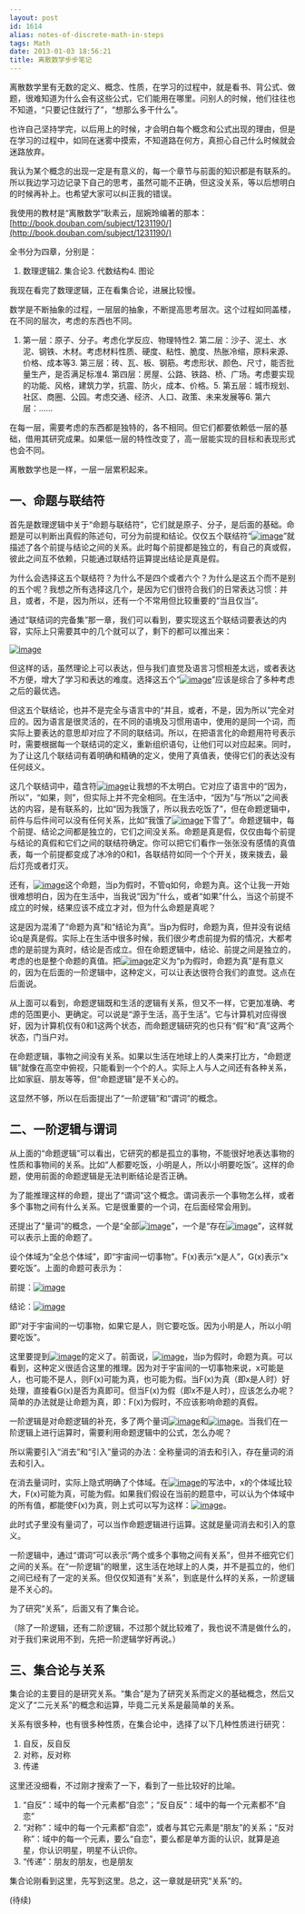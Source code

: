 ```yaml
---
layout: post
id: 1614
alias: notes-of-discrete-math-in-steps
tags: Math
date: 2013-01-03 18:56:21
title: 离散数学步步笔记
---
```


离散数学里有无数的定义、概念、性质，在学习的过程中，就是看书、背公式、做题，很难知道为什么会有这些公式，它们能用在哪里。问别人的时候，他们往往也不知道，“只要记住就行了”，“想那么多干什么”。

也许自己坚持学完，以后用上的时候，才会明白每个概念和公式出现的理由，但是在学习的过程中，如同在迷雾中摸索，不知道路在何方，真担心自己什么时候就会迷路放弃。

我认为某个概念的出现一定是有意义的，每一个章节与前面的知识都是有联系的。所以我边学习边记录下自己的思考，虽然可能不正确，但这没关系，等以后想明白的时候再补上。也希望大家可以纠正我的错误。

我使用的教材是“离散数学”耿素云，屈婉玲编著的那本：[http://book.douban.com/subject/1231190/](http://book.douban.com/subject/1231190/)

全书分为四章，分别是：

1.  数理逻辑2.  集合论3.  代数结构4.  图论

我现在看完了数理逻辑，正在看集合论，进展比较慢。

数学是不断抽象的过程，一层层的抽象，不断提高思考层次。这个过程如同盖楼，在不同的层次，考虑的东西也不同。

1.  第一层：原子、分子。考虑化学反应、物理特性2.  第二层：沙子、泥土、水泥、钢铁、木材。考虑材料性质、硬度、粘性、脆度、热胀冷缩，原料来源、价格、成本等3.  第三层：砖、瓦、板、钢筋。考虑形状、颜色、尺寸，能否批量生产，是否满足标准4.  第四层：房屋、公路、铁路、桥、广场。考虑要实现的功能、风格，建筑力学，抗震、防火，成本、价格。5.  第五层：城市规划、社区、商圈、公园。考虑交通、经济、人口、政策、未来发展等6.  第六层：......

在每一层，需要考虑的东西都是独特的，各不相同。但它们都要依赖低一层的基础，借用其研究成果。如果低一层的特性改变了，高一层能实现的目标和表现形式也会不同。

离散数学也是一样，一层一层累积起来。

## 一、命题与联结符

首先是数理逻辑中关于“命题与联结符”，它们就是原子、分子，是后面的基础。命题是可以判断出真假的陈述句，可分为前提和结论。仅仅五个联结符“[![image](http://freewind.me/wp-content/uploads/2013/01/image_thumb53.png "image")](http://freewind.me/wp-content/uploads/2013/01/image53.png)”就描述了各个前提与结论之间的关系。此时每个前提都是独立的，有自己的真或假，彼此之间互不依赖，只能通过联结符运算提出结论是真是假。

为什么会选择这五个联结符？为什么不是四个或者六个？为什么是这五个而不是别的五个呢？我想之所有选择这几个，是因为它们很符合我们的日常表达习惯：并且，或者，不是，因为所以，还有一个不常用但比较重要的“当且仅当”。

通过“联结词的完备集”那一章，我们可以看到，要实现这五个联结词要表达的内容，实际上只需要其中的几个就可以了，剩下的都可以推出来：

[![image](http://freewind.me/wp-content/uploads/2013/01/image_thumb54.png "image")](http://freewind.me/wp-content/uploads/2013/01/image54.png)

但这样的话，虽然理论上可以表达，但与我们直觉及语言习惯相差太远，或者表达不方便，增大了学习和表达的难度。选择这五个“[![image](http://freewind.me/wp-content/uploads/2013/01/image_thumb55.png "image")](http://freewind.me/wp-content/uploads/2013/01/image55.png)”应该是综合了多种考虑之后的最优选。

但这五个联结论，也并不是完全与语言中的“并且，或者，不是，因为所以”完全对应的。因为语言是很灵活的，在不同的语境及习惯用语中，使用的是同一个词，而实际上要表达的意思却对应了不同的联结词。所以，在把语言化的命题用符号表示时，需要根据每一个联结词的定义，重新组织语句，让他们可以对应起来。同时，为了让这几个联结词有着明确和精确的定义，使用了真值表，使得它们的表达没有任何歧义。

这几个联结词中，蕴含符[![image](http://freewind.me/wp-content/uploads/2013/01/image_thumb56.png "image")](http://freewind.me/wp-content/uploads/2013/01/image56.png)让我想的不太明白。它对应了语言中的“因为，所以”，“如果，则”，但实际上并不完全相同。在生活中，“因为”与“所以”之间表达的内容，是有联系的，比如“因为我饿了，所以我去吃饭了”，但在命题逻辑中，前件与后件间可以没有任何关系，比如“我饿了[![image](http://freewind.me/wp-content/uploads/2013/01/image_thumb57.png "image")](http://freewind.me/wp-content/uploads/2013/01/image57.png)下雪了”。命题逻辑中，每个前提、结论之间都是独立的，它们之间没关系。命题是真是假，仅仅由每个前提与结论的真假和它们之间的联结符确定。你可以把它们看作一张张没有感情的真值表，每一个前提都变成了冰冷的0和1，各联结符如同一个个开关，拨来拨去，最后灯亮或者灯灭。

还有，[![image](http://freewind.me/wp-content/uploads/2013/01/image_thumb58.png "image")](http://freewind.me/wp-content/uploads/2013/01/image58.png)这个命题，当p为假时，不管q如何，命题为真。这个让我一开始很难想明白，因为在生活中，当我说“因为”什么，或者“如果”什么，当这个前提不成立的时候，结果应该不成立才对，但为什么命题是真呢？

这是因为混淆了“命题为真”和“结论为真”。当p为假时，命题为真，但并没有说结论q是真是假。实际上在生活中很多时候，我们很少考虑前提为假的情况，大都考虑的是前提为真时，结论是否成立。但在命题逻辑中，结论、前提之间是独立的，考虑的也是整个命题的真值。把[![image](http://freewind.me/wp-content/uploads/2013/01/image_thumb59.png "image")](http://freewind.me/wp-content/uploads/2013/01/image59.png)定义为“p为假时，命题为真”是有意义的，因为在后面的一阶逻辑中，这种定义，可以让表达很符合我们的直觉。这点在后面说。

从上面可以看到，命题逻辑既和生活的逻辑有关系，但又不一样，它更加准确、考虑的范围更小、更确定。可以说是“源于生活，高于生活”。它与计算机对应得很好，因为计算机仅有0和1这两个状态，而命题逻辑研究的也只有“假”和“真”这两个状态，门当户对。

在命题逻辑，事物之间没有关系。如果以生活在地球上的人类来打比方，“命题逻辑”就像在高空中俯视，只能看到一个个的人。实际上人与人之间还有各种关系，比如家庭、朋友等等，但“命题逻辑”是不关心的。

这显然不够，所以在后面提出了“一阶逻辑”和“谓词”的概念。

## 二、一阶逻辑与谓词

从上面的“命题逻辑”可以看出，它研究的都是孤立的事物，不能很好地表达事物的性质和事物间的关系。比如“人都要吃饭，小明是人，所以小明要吃饭”。这样的命题，使用前面的命题逻辑是无法判断结论是否正确。

为了能推理这样的命题，提出了“谓词”这个概念。谓词表示一个事物怎么样，或者多个事物之间有什么关系。它是很重要的一个词，在后面经常会用到。

还提出了“量词”的概念，一个是“全部[![image](http://freewind.me/wp-content/uploads/2013/01/image_thumb60.png "image")](http://freewind.me/wp-content/uploads/2013/01/image60.png)”，一个是“存在[![image](http://freewind.me/wp-content/uploads/2013/01/image_thumb61.png "image")](http://freewind.me/wp-content/uploads/2013/01/image61.png)”，这样就可以表示上面的命题了。

设个体域为“全总个体域”，即“宇宙间一切事物”。F(x)表示“x是人”，G(x)表示“x要吃饭”。上面的命题可表示为：

前提：[![image](http://freewind.me/wp-content/uploads/2013/01/image_thumb62.png "image")](http://freewind.me/wp-content/uploads/2013/01/image62.png)

结论：[![image](http://freewind.me/wp-content/uploads/2013/01/image_thumb63.png "image")](http://freewind.me/wp-content/uploads/2013/01/image63.png)

即“对于宇宙间的一切事物，如果它是人，则它要吃饭。因为小明是人，所以小明要吃饭”。

这里要提到[![image](http://freewind.me/wp-content/uploads/2013/01/image_thumb64.png "image")](http://freewind.me/wp-content/uploads/2013/01/image64.png)的定义了。前面说，[![image](http://freewind.me/wp-content/uploads/2013/01/image_thumb65.png "image")](http://freewind.me/wp-content/uploads/2013/01/image65.png)，当p为假时，命题为真。可以看到，这种定义很适合这里的推理。因为对于宇宙间的一切事物来说，x可能是人，也可能不是人，则F(x)可能为真，也可能为假。当F(x)为真（即x是人时）好处理，直接看G(x)是否为真即可。但当F(x)为假（即x不是人时），应该怎么办呢？简单的办法就是让命题为真，即：F(x)为假时，不应该影响命题的真假。

一阶逻辑是对命题逻辑的补充，多了两个量词[![image](http://freewind.me/wp-content/uploads/2013/01/image_thumb66.png "image")](http://freewind.me/wp-content/uploads/2013/01/image66.png)和[![image](http://freewind.me/wp-content/uploads/2013/01/image_thumb67.png "image")](http://freewind.me/wp-content/uploads/2013/01/image67.png)。当我们在一阶逻辑上进行运算时，需要利用命题逻辑中的公式，怎么办呢？

所以需要引入“消去”和“引入”量词的办法：全称量词的消去和引入，存在量词的消去和引入。

在消去量词时，实际上隐式明确了个体域。在[![image](http://freewind.me/wp-content/uploads/2013/01/image_thumb68.png "image")](http://freewind.me/wp-content/uploads/2013/01/image68.png)的写法中，x的个体域比较大，F(x)可能为真，可能为假。如果我们假设在当前的题意中，可以认为个体域中的所有值，都能使F(x)为真，则上式可以写为这样：[![image](http://freewind.me/wp-content/uploads/2013/01/image_thumb69.png "image")](http://freewind.me/wp-content/uploads/2013/01/image69.png)。

此时式子里没有量词了，可以当作命题逻辑进行运算。这就是量词消去和引入的意义。

一阶逻辑中，通过“谓词”可以表示“两个或多个事物之间有关系”，但并不细究它们之间的关系。在“一阶逻辑”的眼里，这生活在地球上的人类，并不是孤立的，他们之间已经有了一定的关系。但仅仅知道有“关系”，到底是什么样的关系，一阶逻辑是不关心的。

为了研究“关系”，后面又有了集合论。

（除了一阶逻辑，还有二阶逻辑，不过那个就比较难了，我也说不清是做什么的，对于我们来说用不到，先把一阶逻辑学好再说。）

## 三、集合论与关系

集合论的主要目的是研究关系。“集合”是为了研究关系而定义的基础概念，然后又定义了“二元关系”的概念和运算，毕竟二元关系是最简单的关系。

关系有很多种，也有很多种性质，在集合论中，选择了以下几种性质进行研究：

1.  自反，反自反
2.  对称，反对称
3.  传递

这里还没细看，不过刚才搜索了一下，看到了一些比较好的比喻。

1.  “自反”：域中的每一个元素都“自恋”；“反自反”：域中的每一个元素都不“自恋”
2.  “对称”：域中的每一个元素都“自恋”，或者与其它元素是“朋友”的关系；“反对称”：域中的每一个元素，要么“自恋”，要么都是单方面的认识，就算是追星，你认识明星，明星不认识你。
3.  “传递”：朋友的朋友，也是朋友

集合论刚看到这里，先写到这里。总之，这一章就是研究“关系”的。

(待续)
